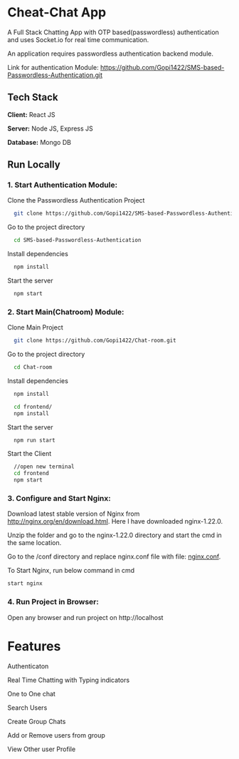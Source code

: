# Cheat-Chat App

A Full Stack Chatting App with OTP based(passwordless) authentication and uses Socket.io for real time communication.

An application requires passwordless authentication backend module.

Link for authentication Module: 
https://github.com/Gopi1422/SMS-based-Passwordless-Authentication.git

## Tech Stack

**Client:** React JS

**Server:** Node JS, Express JS

**Database:** Mongo DB
  
## Run Locally

### 1. Start Authentication Module:

Clone the Passwordless Authentication Project

```bash
  git clone https://github.com/Gopi1422/SMS-based-Passwordless-Authentication.git
```

Go to the project directory

```bash
  cd SMS-based-Passwordless-Authentication
```

Install dependencies

```bash
  npm install
```

Start the server

```bash
  npm start
```

### 2. Start Main(Chatroom) Module:

Clone Main Project

```bash
  git clone https://github.com/Gopi1422/Chat-room.git
```

Go to the project directory

```bash
  cd Chat-room
```

Install dependencies

```bash
  npm install
```

```bash
  cd frontend/
  npm install
```

Start the server

```bash
  npm run start
```
Start the Client

```bash
  //open new terminal
  cd frontend
  npm start
```

### 3. Configure and Start Nginx:

Download latest stable version of Nginx from http://nginx.org/en/download.html. Here I have downloaded nginx-1.22.0.

Unzip the folder and go to the nginx-1.22.0 directory and start the cmd in the same location.

Go to the /conf directory and replace nginx.conf file with file: [nginx.conf](https://github.com/Gopi1422/Chat-room/blob/98a297a2af2cfcd2c0b56b4db970c384e4925ea6/nginx.conf).

To Start Nginx, run below command in cmd

```bash
start nginx
```

### 4. Run Project in Browser:

Open any browser and run project on http://localhost
  
# Features

Authenticaton

Real Time Chatting with Typing indicators

One to One chat

Search Users

Create Group Chats

Add or Remove users from group

View Other user Profile


  
